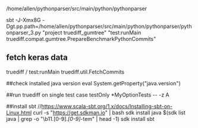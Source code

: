 


/home/allen/pythonparser/src/main/python/pythonparser

sbt -J-Xmx8G -Dgt.pp.path=/home/allen/pythonparser/src/main/python/pythonparser/pythonparser_3.py "project truediff_gumtree" "test:runMain truediff.compat.gumtree.PrepareBenchmarkPythonCommits"

## fetch keras data
truediff / test:runMain truediff.util.FetchCommits  

##check installed java version
eval System.getProperty("java.version")  


##run truediff on single test case
testOnly *MyOptionTests -- -z A  


##install sbt
//https://www.scala-sbt.org/1.x/docs/Installing-sbt-on-Linux.html
curl -s "https://get.sdkman.io" | bash
sdk install java $(sdk list java | grep -o "\b11\.[0-9]*\.[0-9]*\-tem" | head -1)
sdk install sbt

